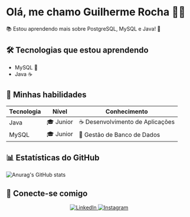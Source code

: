 # Olá, me chamo Guilherme Rocha 👨‍💻

📚 Estou aprendendo mais sobre PostgreSQL, MySQL e Java! 🚀

## 🛠️ Tecnologias que estou aprendendo

- MySQL 🐬
- Java ☕

## 🔧 Minhas habilidades

| Tecnologia | Nível       | Conhecimento |
|------------|-------------|--------------|
| Java       | 🎓 Junior | ☕ Desenvolvimento de Aplicações |
| MySQL      | 🎓 Junior | 🐬 Gestão de Banco de Dados |

## 📊 Estatísticas do GitHub

![Anurag's GitHub stats](https://github-readme-stats.vercel.app/api?username=GuiRocha11&show_icons=true&theme=radical)

## 🔗 Conecte-se comigo


<div align="center">
  <a href="https://www.linkedin.com/in/guirochadev?utm_source=share&utm_campaign=share_via&utm_content=profile&utm_medium=android_app
"_blank">
    <img src="https://img.shields.io/badge/LinkedIn-0077B5?style=for-the-badge&logo=linkedin&logoColor=white" alt="LinkedIn">
  </a>
  <a href="https://www.instagram.com/rochazgui/" target="_blank">
    <img src="https://img.shields.io/badge/Instagram-E4405F?style=for-the-badge&logo=instagram&logoColor=white" alt="Instagram">
  </a>
</div>
